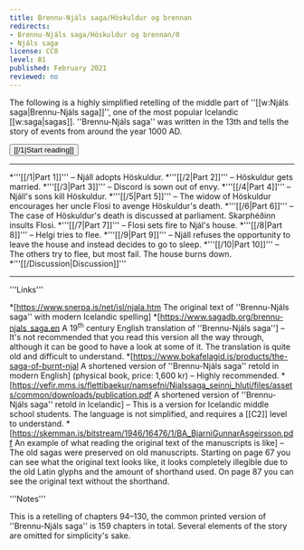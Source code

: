```yaml
---
title: Brennu-Njáls saga/Höskuldur og brennan
redirects:
- Brennu-Njáls saga/Höskuldur og brennan/0
- Njáls saga
license: CC0
level: B1
published: February 2021
reviewed: no
---
```

<vocabulary>
</vocabulary>
The following is a highly simplified retelling of the middle part of ''[[w:Njáls saga|Brennu-Njáls saga]]'', one of the most popular Icelandic [[w:saga|sagas]]. ''Brennu-Njáls saga'' was written in the 13th and tells the story of events from around the year 1000 AD.

<Button>[[/1|Start reading]]</Button>

***

<!-- Total: 2150 words -->

*'''[[/1|Part 1]]''' – Njáll adopts Höskuldur.<!-- 160 words -->
*'''[[/2|Part 2]]''' – Höskuldur gets married.<!-- 260 words -->
*'''[[/3|Part 3]]''' – Discord is sown out of envy.<!-- 215 words -->
*'''[[/4|Part 4]]''' – Njáll's sons kill Höskuldur.<!-- 140 words -->
*'''[[/5|Part 5]]''' – The widow of Höskuldur encourages her uncle Flosi to avenge Höskuldur's death.<!-- 315 words -->
*'''[[/6|Part 6]]''' – The case of Höskuldur's death is discussed at parliament. Skarphéðinn insults Flosi.<!-- 240 words -->
*'''[[/7|Part 7]]''' – Flosi sets fire to Njál's house.<!-- 190 words -->
*'''[[/8|Part 8]]''' – Helgi tries to flee.<!-- 230 words -->
*'''[[/9|Part 9]]''' – Njáll refuses the opportunity to leave the house and instead decides to go to sleep.<!-- 150 words -->
*'''[[/10|Part 10]]''' – The others try to flee, but most fail. The house burns down.<!-- 245 words -->
*'''[[/Discussion|Discussion]]'''

***

<div class="notes">
'''Links'''

*[https://www.snerpa.is/net/isl/njala.htm The original text of ''Brennu-Njáls saga'' with modern Icelandic spelling]
*[https://www.sagadb.org/brennu-njals_saga.en A 19<sup>th</sup> century English translation of ''Brennu-Njáls saga''] – It's not recommended that you read this version all the way through, although it can be good to have a look at some of it. The translation is quite old and difficult to understand.
*[https://www.bokafelagid.is/products/the-saga-of-burnt-njal A shortened version of ''Brennu-Njáls saga'' retold in modern English] (physical book, price: 1,600 kr) – Highly recommended.
*[https://vefir.mms.is/flettibaekur/namsefni/Njalssaga_seinni_hluti/files/assets/common/downloads/publication.pdf A shortened version of ''Brennu-Njáls saga'' retold in Icelandic] – This is a version for Icelandic middle school students. The language is not simplified, and requires a [[C2]] level to understand.
*[https://skemman.is/bitstream/1946/16476/1/BA_BjarniGunnarAsgeirsson.pdf An example of what reading the original text of the manuscripts is like] – The old sagas were preserved on old manuscripts. Starting on page 67 you can see what the original text looks like, it looks completely illegible due to the old Latin glyphs and the amount of shorthand used. On page 87 you can see the original text without the shorthand.

'''Notes'''

This is a retelling of chapters 94–130, the common printed version of ''Brennu-Njáls saga'' is 159 chapters in total. Several elements of the story are omitted for simplicity's sake.
</div>
